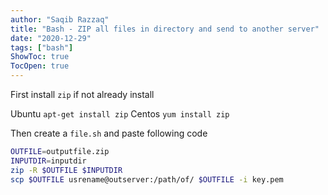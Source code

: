 ```yaml
---
author: "Saqib Razzaq"
title: "Bash - ZIP all files in directory and send to another server"
date: "2020-12-29"
tags: ["bash"]
ShowToc: true
TocOpen: true
---
```


First install `zip` if not already install

Ubuntu `apt-get install zip`
Centos `yum install zip`

Then create a `file.sh` and paste following code

```bash
OUTFILE=outputfile.zip
INPUTDIR=inputdir
zip -R $OUTFILE $INPUTDIR
scp $OUTFILE usrename@outserver:/path/of/ $OUTFILE -i key.pem
```